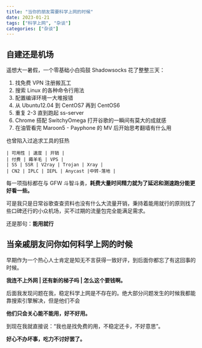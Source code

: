 ```yaml
---
title: "当你的朋友需要科学上网的时候"
date: 2023-01-21
tags: ["科学上网", "杂谈"]
categories: ["杂谈"]
---
```


## 自建还是机场
遥想大一暑假，一个零基础小白捣鼓 Shadowsocks 花了整整三天：
1. 找免费 VPN 注册搬瓦工
2. 搜索 Linux 的各种命令行用法
3. 配置编译环境一大堆报错
4. 从 Ubuntu12.04 到 CentOS7 再到 CentOS6
5. 重复 2-3 直到跑起 ss-server
6. Chrome 搭配 SwitchyOmega 打开谷歌的一瞬间有莫大的成就感
7. 在油管看完 Maroon5 - Payphone 的 MV 后开始思考翻墙有什么用

也曾陷入过追求工具的狂热

    | 可用性 | 速度 | 开销 |
    | 付费 | 薅羊毛 | VPS |
    | SS | SSR | V2ray | Trojan | Xray |
    | CN2 | IPLC | IEPL | Anycast |中转-落地 |

每一项指标都在与 GFW 斗智斗勇，**耗费大量时间精力就为了延迟和测速跑分能更好看一些。**

可是我只是日常谷歌查查资料也没有什么大流量开销，秉持着能用就行的原则找了些口碑还行的小众机场，买不过期的流量包完全能满足需求。

还是那句：**能用就行**

## 当亲戚朋友问你如何科学上网的时候
早期作为一个热心人士肯定是知无不言获得一致好评，到后面你都忘了有这回事的时候。

**我连不上外网 | 还有新的梯子吗 | 怎么这个要钱啊。**

后面我发现问题在我，稳定科学上网是不存在的。绝大部分问题发生的时候我都能靠搜索引擎解决，但是他们不会

**他们只会关心能不能用，好不好用。**

到现在我就直接说：“我也是找免费的用，不稳定还卡，不好意思”。

**好心不办坏事，吃力不讨好罢了。**